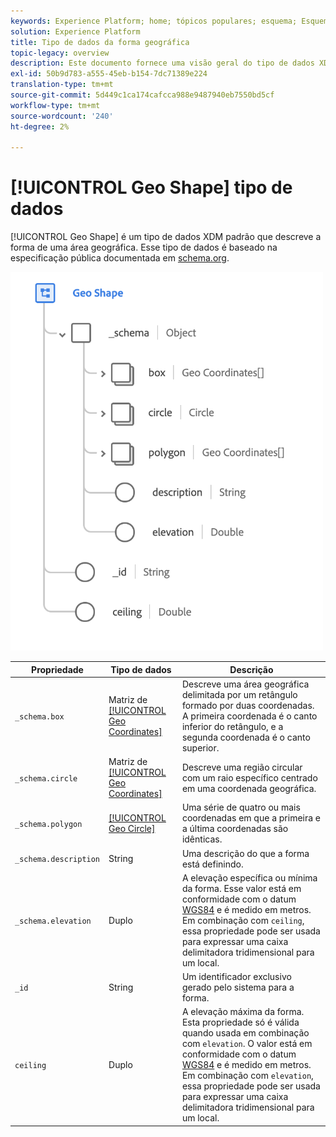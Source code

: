 ```yaml
---
keywords: Experience Platform; home; tópicos populares; esquema; Esquema; XDM; campos; esquemas; esquemas; geo; forma geográfica; tipo de dados; tipo de dados; tipo de dados;
solution: Experience Platform
title: Tipo de dados da forma geográfica
topic-legacy: overview
description: Este documento fornece uma visão geral do tipo de dados XDM de Forma Geográfica.
exl-id: 50b9d783-a555-45eb-b154-7dc71389e224
translation-type: tm+mt
source-git-commit: 5d449c1ca174cafcca988e9487940eb7550bd5cf
workflow-type: tm+mt
source-wordcount: '240'
ht-degree: 2%

---
```


# [!UICONTROL Geo Shape] tipo de dados

[!UICONTROL Geo Shape] é um tipo de dados XDM padrão que descreve a forma de uma área geográfica. Esse tipo de dados é baseado na especificação pública documentada em [schema.org](https://schema.org/GeoShape).

<img src="../images/data-types/geo-shape.png" width="500" /><br />

| Propriedade | Tipo de dados | Descrição |
| --- | --- | --- |
| `_schema.box` | Matriz de [[!UICONTROL Geo Coordinates]](./geo-coordinates.md) | Descreve uma área geográfica delimitada por um retângulo formado por duas coordenadas. A primeira coordenada é o canto inferior do retângulo, e a segunda coordenada é o canto superior. |
| `_schema.circle` | Matriz de [[!UICONTROL Geo Coordinates]](./geo-coordinates.md) | Descreve uma região circular com um raio específico centrado em uma coordenada geográfica. |
| `_schema.polygon` | [[!UICONTROL Geo Circle]](./geo-circle.md) | Uma série de quatro ou mais coordenadas em que a primeira e a última coordenadas são idênticas. |
| `_schema.description` | String | Uma descrição do que a forma está definindo. |
| `_schema.elevation` | Duplo | A elevação específica ou mínima da forma. Esse valor está em conformidade com o datum [WGS84](http://gisgeography.com/wgs84-world-geodetic-system/) e é medido em metros. Em combinação com `ceiling`, essa propriedade pode ser usada para expressar uma caixa delimitadora tridimensional para um local. |
| `_id` | String | Um identificador exclusivo gerado pelo sistema para a forma. |
| `ceiling` | Duplo | A elevação máxima da forma. Esta propriedade só é válida quando usada em combinação com `elevation`. O valor está em conformidade com o datum [WGS84](http://gisgeography.com/wgs84-world-geodetic-system/) e é medido em metros. Em combinação com `elevation`, essa propriedade pode ser usada para expressar uma caixa delimitadora tridimensional para um local. |
